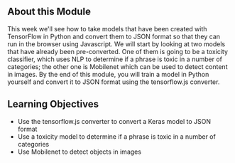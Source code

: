 ## About this Module
This week we'll see how to take models that have been created with TensorFlow in Python and convert them to JSON format so that they can run in the browser using Javascript. We will start by looking at two models that have already been pre-converted. One of them is going to be a toxicity classifier, which uses NLP to determine if a phrase is toxic in a number of categories; the other one is Mobilenet which can be used to detect content in images. By the end of this module, you will train a model in Python yourself and convert it to JSON format using the tensorflow.js converter.

## Learning Objectives
* Use the tensorflow.js converter to convert a Keras model to JSON format
* Use a toxicity model to determine if a phrase is toxic in a number of categories
* Use Mobilenet to detect objects in images
